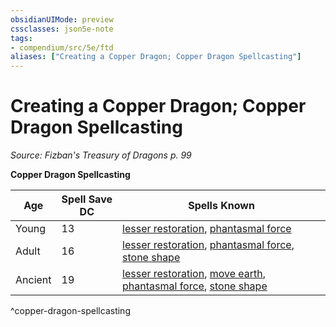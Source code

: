 ```yaml
---
obsidianUIMode: preview
cssclasses: json5e-note
tags:
- compendium/src/5e/ftd
aliases: ["Creating a Copper Dragon; Copper Dragon Spellcasting"]
---
```

# Creating a Copper Dragon; Copper Dragon Spellcasting
*Source: Fizban's Treasury of Dragons p. 99* 

**Copper Dragon Spellcasting**

| Age | Spell Save DC | Spells Known |
|-----|---------------|--------------|
| Young | 13 | [lesser restoration](compendium/spells/lesser-restoration.md), [phantasmal force](compendium/spells/phantasmal-force.md) |
| Adult | 16 | [lesser restoration](compendium/spells/lesser-restoration.md), [phantasmal force](compendium/spells/phantasmal-force.md), [stone shape](compendium/spells/stone-shape.md) |
| Ancient | 19 | [lesser restoration](compendium/spells/lesser-restoration.md), [move earth](compendium/spells/move-earth.md), [phantasmal force](compendium/spells/phantasmal-force.md), [stone shape](compendium/spells/stone-shape.md) |
^copper-dragon-spellcasting